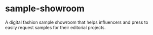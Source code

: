 # sample-showroom
A digital fashion sample showroom that helps influencers and press to easily request samples for their editorial projects.
